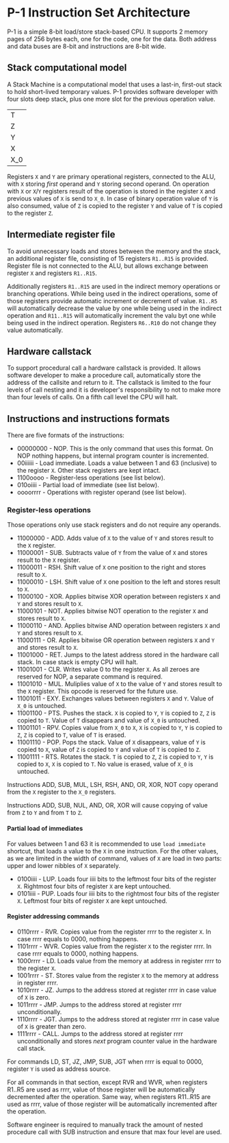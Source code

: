 # P-1 Instruction Set Architecture

P-1 is a simple 8-bit load/store stack-based CPU. It supports
2 memory pages of 256 bytes each, one for the code, one for 
the data. Both address and data buses are 8-bit and instructions
are 8-bit wide.

## Stack computational model

A Stack Machine is a computational model that uses a last-in, first-out stack to hold short-lived temporary values.
P-1 provides software developer with four slots deep stack, plus one more slot for the previous operation value.

|       |
|-------|
|   T   |
|   Z   |
|   Y   |
|   X   |
|  X_0  |

Registers `X` and `Y` are primary operational registers, connected to the ALU, with `X` storing 
*first* operand and `Y` storing second operand. On operation with `X` or `X`/`Y` registers 
result of the operation is stored in the register `X` and previous values of `X` is send to
`X_0`. In case of binary operation value of `Y` is also consumed, value of `Z` is copied to
 the register `Y` and value of `T` is copied to the register `Z`. 

## Intermediate register file

To avoid unnecessary loads and stores between the memory and the stack, an additional 
register file, consisting of 15 registers `R1..R15` is provided. Register file is not connected to the 
ALU, but allows exchange between register `X` and registers `R1..R15`.

Additionally registers `R1..R15` are used in the indirect memory operations or branching operations. 
While being used in the indirect operations, some of those registers provide automatic increment or
decrement of value. `R1..R5` will automatically decrease the value by one while being used in the 
indirect operation and `R11..R15` will automatically increment the valu byt one while being used in the
indirect operation. Registers `R6..R10` do not change they value automatically.

## Hardware callstack

To support procedural call a hardware callstack is provided. It allows software developer to make a 
procedure call, automatically store the address of the callsite and return to it. The callstack is 
limited to the four levels of call nesting and it is developer's responsibility to not to make more
than four levels of calls. On a fifth call level the CPU will halt.

## Instructions and instructions formats

There are five formats of the instructions:

* 00000000 - NOP. This is the only command that uses this format. On NOP nothing happens, 
  but internal program counter is incremented.
* 00iiiiii - Load immediate. Loads a value between 1 and 63 (inclusive) to the register `X`. Other 
  stack registers are kept intact.
* 1100oooo - Register-less operations (see list below).
* 010oiiii - Partial load of immediate (see list below).
* oooorrrr - Operations with register operand (see list below).

### Register-less operations

Those operations only use stack registers and do not require any operands.

* 11000000 - ADD. Adds value of `X` to the value of `Y` and stores result to the `X` register.
* 11000001 - SUB. Subtracts value of `Y` from the value of `X` and stores result to the `X` register.
* 11000011 - RSH. Shift value of `X` one position to the right and stores result to `X`.
* 11000010 - LSH. Shift value of `X` one position to the left and stores result to `X`.
* 11000100 - XOR. Applies bitwise XOR operation between registers `X` and `Y` and stores result to `X`.
* 11000101 - NOT. Applies bitwise NOT operation to the register `X` and stores result to `X`.
* 11000110 - AND. Applies bitwise AND operation between registers `X` and `Y` and stores result to `X`.
* 11000111 - OR. Applies bitwise OR operation between registers `X` and `Y` and stores result to `X`.
* 11001000 - RET. Jumps to the latest address stored in the hardware call stack.
In case stack is empty CPU will halt.
* 11001001 - CLR. Writes value 0 to the register `X`. As all zeroes are reserved for NOP, a separate command is required.
* 11001010 - MUL. Muliplies value of `X` to the value of `Y` and stores result to the `X` register.
  This opcode is reserved for the future use.
* 11001011 - EXY. Exchanges values between registers `X` and `Y`. Value of `X_0` is untouched.
* 11001100 - PTS. Pushes the stack. `X` is copied to `Y`, `Y` is copied to `Z`,
  `Z` is copied to `T`. Value of `T` disappears and value of `X_0` is untouched.
* 11001101 - RPV. Copies value from `X_0` to `X`, `X` is copied to `Y`, `Y` is copied
  to `Z`, `Z` is copied to `T`, value of `T` is erased.
* 11001110 - POP. Pops the stack. Value of `X` disappears, value of `Y` is copied to `X`, value of `Z` is copied
  to `Y` and value of `T` is copied to `Z`.
* 11001111 - RTS. Rotates the stack. `T` is copied to `Z`, `Z` is copied to `Y`,
  `Y` is copied to `X`, `X` is copied to `T`. No value is erased, value of `X_0` is untouched.

Instructions ADD, SUB, MUL, LSH, RSH, AND, OR, XOR, NOT copy operand from the `X` register to the `X_0` registers.

Instructions ADD, SUB, NUL, AND, OR, XOR will cause copying of value from `Z` to `Y` and from `T` to `Z`.

#### Partial load of immediates

For values between 1 and 63 it is recommended to use `load immediate` shortcut, that loads a value to the `X` 
in one instruction. For the other values, as we are limited in the width of command, values of `X` are load in two 
parts: upper and lower nibbles of `X` separately.

* 0100iiii - LUP. Loads four iiii bits to the leftmost four bits of the register `X`. Rightmost four bits of 
  register `X` are kept untouched.
* 0101iiii - PUP. Loads four iiii bits to the rightmost four bits of the register `X`. Leftmost four bits of 
  register `X` are kept untouched.

#### Register addressing commands

* 0110rrrr - RVR. Copies value from the register rrrr to the register `X`. In case rrrr equals to 0000, nothing happens.
* 1101rrrr - WVR. Copies value from the register `X` to the register rrrr. In case rrrr equals to 0000, nothing happens.
* 1000rrrr - LD. Loads value from the memory at address in register rrrr to the register `X`. 
* 1001rrrr - ST. Stores value from the register `X` to the memory at address in register rrrr.
* 1010rrrr - JZ. Jumps to the address stored at register rrrr in case value of `X` is zero. 
* 1011rrrr - JMP. Jumps to the address stored at register rrrr unconditionally. 
* 1110rrrr - JGT. Jumps to the address stored at register rrrr in case value of `X` is greater than zero.
* 1111rrrr - CALL. Jumps to the address stored at register rrrr unconditionally and stores *next* program counter value in the hardware call stack.

For commands LD, ST, JZ, JMP, SUB, JGT when rrrr is equal to 0000, register `Y` is used as address source.

For all commands in that section, except RVR and WVR, when registers R1..R5 are used as rrrr, value of those register will be automatically decremented after the operation.
Same way, when registers R11..R15 are used as rrrr, value of those register will be automatically incremented after the operation.

Software engineer is required to manually track the amount of nested procedure call with SUB instruction and ensure that max four level are used.